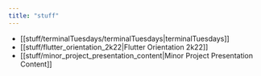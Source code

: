 ```yaml
---
title: "stuff"
---
```

- [[stuff/terminalTuesdays/terminalTuesdays|terminalTuesdays]]
- [[stuff/flutter_orientation_2k22|Flutter Orientation 2k22]]
- [[stuff/minor_project_presentation_content|Minor Project Presentation Content]]